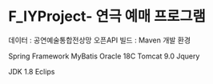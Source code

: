 # F_IYProject- 연극 예매 프로그램

데이터 : 공연예술통합전상망 오픈API
빌드 : Maven
개발 환경 


Spring Framework 
MyBatis
Oracle 18C
Tomcat 9.0
Jquery

JDK 1.8
Eclips
